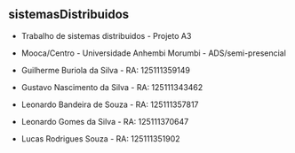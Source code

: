 ## sistemasDistribuidos
- Trabalho de sistemas distribuidos - Projeto A3
- Mooca/Centro - Universidade Anhembi Morumbi - ADS/semi-presencial

- Guilherme Buriola da Silva - RA: 125111359149
- Gustavo Nascimento da Silva - RA: 125111343462
- Leonardo Bandeira de Souza - RA: 125111357817
- Leonardo Gomes da Silva - RA: 125111370647
- Lucas Rodrigues Souza - RA: 125111351902
